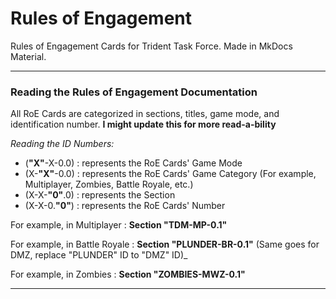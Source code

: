 # Rules of Engagement
Rules of Engagement Cards for Trident Task Force. Made in  MkDocs Material.

---

### Reading the Rules of Engagement Documentation
All RoE Cards are categorized in sections, titles, game mode, and identification number. __I might update this for more read-a-bility__

_Reading the ID Numbers:_
- (__"X"__-X-0.0) : represents the RoE Cards' Game Mode
- (X-__"X"__-0.0) : represents the RoE Cards' Game Category (For example, Multiplayer, Zombies, Battle Royale, etc.)
- (X-X-__"0"__.0) : represents the Section
- (X-X-0.__"0"__) : represents the RoE Cards' Number

For example, in Multiplayer :  __Section "TDM-MP-0.1"__

For example, in Battle Royale :  __Section "PLUNDER-BR-0.1"__ (Same goes for DMZ, replace "PLUNDER" ID to "DMZ" ID)_

For example, in Zombies :  __Section "ZOMBIES-MWZ-0.1"__

---
